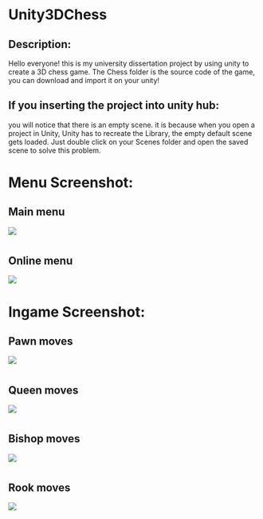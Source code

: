 
# Unity3DChess

Description:
-
Hello everyone! this is my university dissertation project by using unity to create a 3D chess game. The Chess folder is the source code of the game, you can download and import it on your unity!


If you inserting the project into unity hub:
-
 you will notice that there is an empty scene. it is because when you open a project in Unity, Unity has to recreate the Library, the empty default scene gets loaded. Just double click on your Scenes folder and open the saved scene to solve this problem.

#
#
Menu Screenshot:
=

Main menu
-
![](https://i2.paste.pics/4c0686bad0f944c410c060e236679002.png)

#
Online menu
-
![](https://i2.paste.pics/ce71a0a1a4be8df1abab0c3a291bbbd9.png)

#
Ingame Screenshot:
=

Pawn moves
-
![](https://i2.paste.pics/e816a30f9598b99a7b7f405f493db9a8.png)

#
Queen moves
-
![](https://i2.paste.pics/d103d71508b57206bac334449afbf4b1.png)

#
Bishop moves
-
![](https://i2.paste.pics/2f7d56e65df602fb3617b06f34d3efeb.png)

#
Rook moves
-
![](https://i2.paste.pics/c9bfe1e569389a7e7a6b78be24c52824.png)